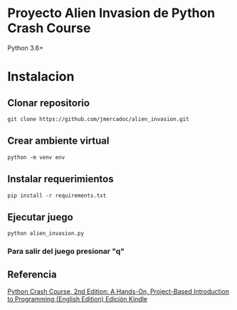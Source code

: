 # Proyecto Alien Invasion de Python Crash Course

Python 3.6+

# Instalacion 

## Clonar repositorio 
    git clone https://github.com/jmercadoc/alien_invasion.git

## Crear ambiente virtual
    python -m venv env

## Instalar requerimientos
    pip install -r requirements.txt

## Ejecutar juego
    python alien_invasion.py

### Para salir del juego presionar "q"

## Referencia

[Python Crash Course, 2nd Edition: A Hands-On, Project-Based Introduction to Programming (English Edition) Edición Kindle](https://www.amazon.com.mx/gp/product/B07J4521M3/ref=ppx_yo_dt_b_d_asin_title_o06?ie=UTF8&psc=1)
